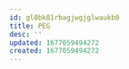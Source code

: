 ```yaml
---
id: gl0bk81rbagjwgjglwaukb0
title: PEG
desc: ''
updated: 1677059494272
created: 1677059494272
---
```


